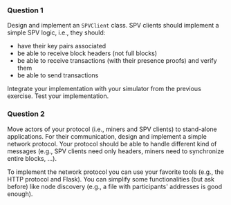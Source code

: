 ### Question 1
Design and implement an `SPVClient` class.  SPV clients should implement a
simple SPV logic, i.e., they should:
- have their key pairs associated
- be able to receive block headers (not full blocks)
- be able to receive transactions (with their presence proofs) and verify them
- be able to send transactions

Integrate your implementation with your simulator from the previous exercise.
Test your implementation.


### Question 2
Move actors of your protocol (i.e., miners and SPV clients) to stand-alone
applications.  For their communication, design and implement a simple network
protocol.  Your protocol should be able to handle different kind of messages
(e.g., SPV clients need only headers, miners need to synchronize entire
blocks, ...).

To implement the network protocol you can use your favorite tools (e.g., the
HTTP protocol and Flask).  You can simplify some functionalities (but ask
before) like node discovery (e.g., a file with participants' addresses is good
enough).